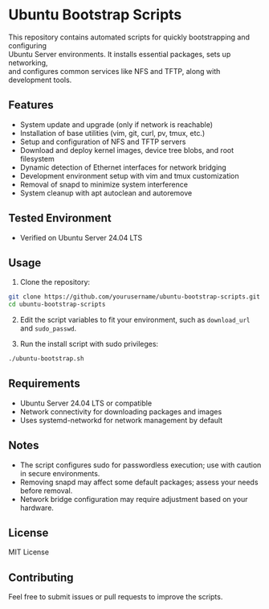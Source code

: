 # Ubuntu Bootstrap Scripts

This repository contains automated scripts for quickly bootstrapping and configuring  
Ubuntu Server environments. It installs essential packages, sets up networking,  
and configures common services like NFS and TFTP, along with development tools.

## Features

- System update and upgrade (only if network is reachable)
- Installation of base utilities (vim, git, curl, pv, tmux, etc.)
- Setup and configuration of NFS and TFTP servers
- Download and deploy kernel images, device tree blobs, and root filesystem
- Dynamic detection of Ethernet interfaces for network bridging
- Development environment setup with vim and tmux customization
- Removal of snapd to minimize system interference
- System cleanup with apt autoclean and autoremove

## Tested Environment

- Verified on Ubuntu Server 24.04 LTS

## Usage

1. Clone the repository:

```bash
git clone https://github.com/yourusername/ubuntu-bootstrap-scripts.git
cd ubuntu-bootstrap-scripts
```

2. Edit the script variables to fit your environment, such as `download_url` and `sudo_passwd`.

3. Run the install script with sudo privileges:

```bash
./ubuntu-bootstrap.sh
```

## Requirements

* Ubuntu Server 24.04 LTS or compatible
* Network connectivity for downloading packages and images
* Uses systemd-networkd for network management by default

## Notes

* The script configures sudo for passwordless execution; use with caution in secure environments.
* Removing snapd may affect some default packages; assess your needs before removal.
* Network bridge configuration may require adjustment based on your hardware.

## License

MIT License

## Contributing

Feel free to submit issues or pull requests to improve the scripts.
